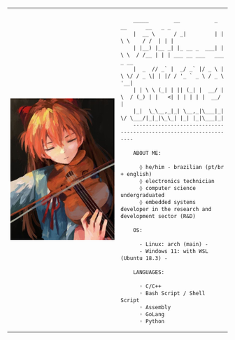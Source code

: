 <table>
  <tr>
    <td style="width: 50%;">
       <img src="https://github.com/RafaelVVolkmer/RafaelVVolkmer/blob/main/IMAGEM.jpg" alt="Descrição da Imagem" style="width: 100%; border: none;"/>
    </td>
    <td style="width: 50%; vertical-align: top;">
      <p style="font-family: monospace; font-size: 16px;">
       
        _____        __           _  __      __   _ _                        
        |  __ \      / _|         | | \ \    / /  | | |                       
        | |__) |__ _| |_ __ _  ___| |  \ \  / /__ | | | ___ __ ___   ___ _ __ 
        |  _  // _` |  _/ _` |/ _ \ |   \ \/ / _ \| | |/ / '_ ` _ \ / _ \ '__|
        | | \ \ (_| | || (_| |  __/ |    \  / (_) | |   <| | | | | |  __/ |   
        |_|  \_\__,_|_| \__,_|\___|_|     \/ \___/|_|_|\_\_| |_| |_|\___|_|    
        ------------------------------------------------------------------

        ABOUT ME:
        
          ◊ he/him - brazilian (pt/br + english)
          ◊ electronics technician
          ◊ computer science undergraduated
          ◊ embedded systems developer in the research and development sector (R&D)

        OS:
        
          - Linux: arch (main) -
          - Windows 11: with WSL (Ubuntu 18.3) -
          
        LANGUAGES:
          
          ◦ C/C++
          ◦ Bash Script / Shell Script
          ◦ Assembly
          ◦ GoLang
          ◦ Python
  </tr>
</table>
